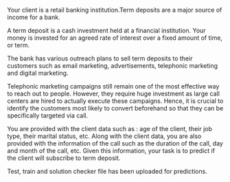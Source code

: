 Your client is a retail banking institution.Term deposits are a major source of income for a bank. 

A term deposit is a cash investment held at a financial institution. Your money is invested for an agreed rate of interest over a fixed amount of time, or term. 

The bank has various outreach plans to sell term deposits to their customers such as email marketing, advertisements, telephonic marketing and digital marketing. 

Telephonic marketing campaigns still remain one of the most effective way to reach out to people. However, they require huge investment as large call centers are hired to actually execute these campaigns. Hence, it is crucial to identify the customers most likely to convert beforehand so that they can be specifically targeted via call. 

You are provided with the client data such as : age of the client, their job type, their marital status, etc. Along with the client data, you are also provided with the information of the call such as the duration of the call, day and month of the call, etc. Given this information, your task is to predict if the client will subscribe to term deposit.

Test, train and solution checker file has been uploaded for predictions.
